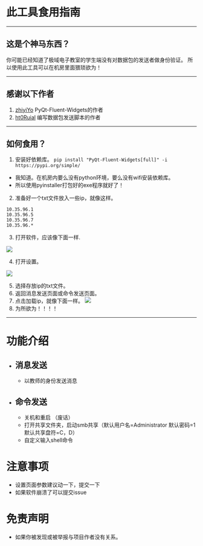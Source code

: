 # 此工具食用指南
---
## 这是个神马东西？
你可能已经知道了极域电子教室的学生端没有对数据包的发送者做身份验证。
所以使用此工具可以在机房里面猥琐欲为！

---
## 感谢以下作者

1. [zhiyiYo](https://github.com/zhiyiYo) PyQt-Fluent-Widgets的作者
2. [ht0Ruial](https://github.com/ht0Ruial) 编写数据包发送脚本的作者
---
## 如何食用？

1. 安装好依赖库。
```pip install "PyQt-Fluent-Widgets[full]" -i https://pypi.org/simple/```
- 我知道。在机房内要么没有python环境，要么没有wifi安装依赖库。
- 所以使用pyinstaller打包好的exe程序就好了！
2. 准备好一个txt文件放入一些ip，就像这样。
```
10.35.96.1 
10.35.96.5 
10.35.96.7
10.35.96.*
```
3. 打开软件，应该像下面一样.

![](/show/message.PNG)

4. 打开设置。
  
![](/show/setting.PNG)

5. 选择存放ip的txt文件。
6. 返回消息发送页面或命令发送页面。
7. 点击加载ip，就像下面一样。
![](/show/ip.PNG)
8. 为所欲为！！！！
---

# 功能介绍
- ## 消息发送
  - 以教师的身份发送消息
- ## 命令发送
  - 关机和重启 （废话）
  - 打开共享文件夹，启动smb共享（默认用户名=Administrator 默认密码=1 默认共享盘符=C，D）
  - 自定义输入shell命令
# 注意事项
- 设置页面参数建议动一下，提交一下
- 如果软件崩溃了可以提交issue
# 免责声明
- 如果你被发现或被举报与项目作者没有关系。